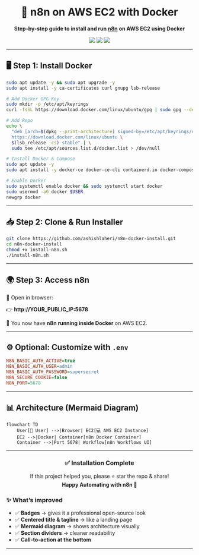 

<h1 align="center">🚀 n8n on AWS EC2 with Docker</h1>

<p align="center">
  <b>Step-by-step guide to install and run <a href="https://n8n.io/">n8n</a> on AWS EC2 using Docker</b>
</p>

<p align="center">
  <img src="https://img.shields.io/badge/Ubuntu-22.04+-E95420?logo=ubuntu&logoColor=white" />
  <img src="https://img.shields.io/badge/Docker-Installed-2496ED?logo=docker&logoColor=white" />
  <img src="https://img.shields.io/badge/n8n-Running-success?logo=n8n&logoColor=white" />
</p>

---

## 🖥️ Step 1: Install Docker

```bash
sudo apt update -y && sudo apt upgrade -y
sudo apt install -y ca-certificates curl gnupg lsb-release

# Add Docker GPG Key
sudo mkdir -p /etc/apt/keyrings
curl -fsSL https://download.docker.com/linux/ubuntu/gpg | sudo gpg --dearmor -o /etc/apt/keyrings/docker.gpg

# Add Repo
echo \
  "deb [arch=$(dpkg --print-architecture) signed-by=/etc/apt/keyrings/docker.gpg] \
  https://download.docker.com/linux/ubuntu \
  $(lsb_release -cs) stable" | \
  sudo tee /etc/apt/sources.list.d/docker.list > /dev/null

# Install Docker & Compose
sudo apt update -y
sudo apt install -y docker-ce docker-ce-cli containerd.io docker-compose-plugin

# Enable Docker
sudo systemctl enable docker && sudo systemctl start docker
sudo usermod -aG docker $USER
newgrp docker
````

---

## 📥 Step 2: Clone & Run Installer

```bash
git clone https://github.com/ashishlaheri/n8n-docker-install.git
cd n8n-docker-install
chmod +x install-n8n.sh
./install-n8n.sh
```

---

## 🌍 Step 3: Access n8n

🔗 Open in browser:

👉 **http://YOUR_PUBLIC_IP:5678**

🎉 You now have **n8n running inside Docker** on AWS EC2.

---

## ⚙️ Optional: Customize with `.env`

```ini
N8N_BASIC_AUTH_ACTIVE=true
N8N_BASIC_AUTH_USER=admin
N8N_BASIC_AUTH_PASSWORD=supersecret
N8N_SECURE_COOKIE=false
N8N_PORT=5678
```

---

## 📊 Architecture (Mermaid Diagram)

```mermaid
flowchart TD
    User[👩 User] -->|Browser| EC2[💻 AWS EC2 Instance]
    EC2 -->|Docker| Container[n8n Docker Container]
    Container -->|Port 5678| Workflow[n8n Workflows UI]
```

---

<h3 align="center">✅ Installation Complete</h3>

<p align="center">
  If this project helped you, please ⭐ star the repo & share! <br>
  <b>Happy Automating with n8n 🚀</b>
</p>


### ✨ What’s improved

* ✅ **Badges** → gives it a professional open-source look
* ✅ **Centered title & tagline** → like a landing page
* ✅ **Mermaid diagram** → shows architecture visually
* ✅ **Section dividers** → cleaner readability
* ✅ **Call-to-action at the bottom**

---
